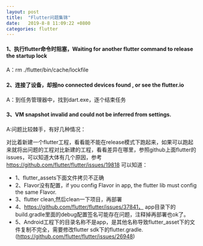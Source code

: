 ```yaml
---
layout: post
title:  "Flutter问题集锦"
date:   2019-8-8 11:09:22 +0800
categories: flutter
---
```


#### 1、执行flutter命令时阻塞，Waiting for another flutter command to release the startup lock

A：rm ./flutter/bin/cache/lockfile

#### 2、连接了设备，却报no connected devices found , or see the flutter.io

A：到任务管理器中，找到dart.exe，逐个结束任务

#### 3、VM snapshot invalid and could not be inferred from settings.

A:问题比较棘手，有好几种情况：

对比着新建一个flutter工程，看看能不能在release模式下跑起来，如果可以跑起来就将出问题的工程对比新建的工程，看看差异在哪里，参照github上面flutter的issues，可以知道大体有几个原因，参考
https://github.com/flutter/flutter/issues/19818 
可以知道：
- 1、flutter_assets下面文件拷贝不正确
- 2、Flavor没有配置，if you config Flavor in app, the flutter lib must config the same Flavor.
- 3、flutter clean,然后clean一下项目，再部署
- 4、https://github.com/flutter/flutter/issues/37841，
app目录下的build.gradle里面的debug配置签名可能存在问题，注释掉再部署也ok了。
- 5、Android工程下的目录名称不是app，是其他名称导致flutter_asset下的文件复制不完全，需要修改flutter sdk下的flutter.gradle.(https://github.com/flutter/flutter/issues/26948)

